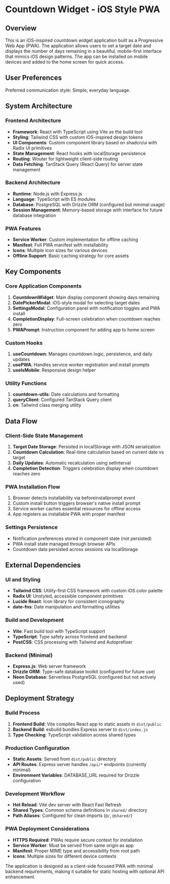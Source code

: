 # Countdown Widget - iOS Style PWA

## Overview

This is an iOS-inspired countdown widget application built as a Progressive Web App (PWA). The application allows users to set a target date and displays the number of days remaining in a beautiful, mobile-first interface that mimics iOS design patterns. The app can be installed on mobile devices and added to the home screen for quick access.

## User Preferences

Preferred communication style: Simple, everyday language.

## System Architecture

### Frontend Architecture
- **Framework**: React with TypeScript using Vite as the build tool
- **Styling**: Tailwind CSS with custom iOS-inspired design tokens
- **UI Components**: Custom component library based on shadcn/ui with Radix UI primitives
- **State Management**: React hooks with localStorage persistence
- **Routing**: Wouter for lightweight client-side routing
- **Data Fetching**: TanStack Query (React Query) for server state management

### Backend Architecture
- **Runtime**: Node.js with Express.js
- **Language**: TypeScript with ES modules
- **Database**: PostgreSQL with Drizzle ORM (configured but minimal usage)
- **Session Management**: Memory-based storage with interface for future database integration

### PWA Features
- **Service Worker**: Custom implementation for offline caching
- **Manifest**: Full PWA manifest with installability
- **Icons**: Multiple icon sizes for various devices
- **Offline Support**: Basic caching strategy for core assets

## Key Components

### Core Application Components
1. **CountdownWidget**: Main display component showing days remaining
2. **DatePickerModal**: iOS-style modal for selecting target dates
3. **SettingsModal**: Configuration panel with notification toggles and PWA install
4. **CompletionDisplay**: Full-screen celebration when countdown reaches zero
5. **PWAPrompt**: Instruction component for adding app to home screen

### Custom Hooks
1. **useCountdown**: Manages countdown logic, persistence, and daily updates
2. **usePWA**: Handles service worker registration and install prompts
3. **useIsMobile**: Responsive design helper

### Utility Functions
1. **countdown-utils**: Date calculations and formatting
2. **queryClient**: Configured TanStack Query client
3. **cn**: Tailwind class merging utility

## Data Flow

### Client-Side State Management
1. **Target Date Storage**: Persisted in localStorage with JSON serialization
2. **Countdown Calculation**: Real-time calculation based on current date vs target
3. **Daily Updates**: Automatic recalculation using setInterval
4. **Completion Detection**: Triggers celebration display when countdown reaches zero

### PWA Installation Flow
1. Browser detects installability via beforeinstallprompt event
2. Custom install button triggers browser's native install prompt
3. Service worker caches essential resources for offline access
4. App registers as installable PWA with proper manifest

### Settings Persistence
- Notification preferences stored in component state (not persisted)
- PWA install state managed through browser APIs
- Countdown data persisted across sessions via localStorage

## External Dependencies

### UI and Styling
- **Tailwind CSS**: Utility-first CSS framework with custom iOS color palette
- **Radix UI**: Unstyled, accessible component primitives
- **Lucide React**: Icon library for consistent iconography
- **date-fns**: Date manipulation and formatting utilities

### Build and Development
- **Vite**: Fast build tool with TypeScript support
- **TypeScript**: Type safety across frontend and backend
- **PostCSS**: CSS processing with Tailwind and Autoprefixer

### Backend (Minimal)
- **Express.js**: Web server framework
- **Drizzle ORM**: Type-safe database toolkit (configured for future use)
- **Neon Database**: Serverless PostgreSQL (configured but not actively used)

## Deployment Strategy

### Build Process
1. **Frontend Build**: Vite compiles React app to static assets in `dist/public`
2. **Backend Build**: esbuild bundles Express server to `dist/index.js`
3. **Type Checking**: TypeScript validation across shared types

### Production Configuration
- **Static Assets**: Served from `dist/public` directory
- **API Routes**: Express server handles `/api/*` endpoints (currently minimal)
- **Environment Variables**: DATABASE_URL required for Drizzle configuration

### Development Workflow
- **Hot Reload**: Vite dev server with React Fast Refresh
- **Shared Types**: Common schema definitions in `shared/` directory
- **Path Aliases**: Configured for clean imports (`@/`, `@shared/`)

### PWA Deployment Considerations
- **HTTPS Required**: PWAs require secure context for installation
- **Service Worker**: Must be served from same origin as app
- **Manifest**: Proper MIME type and accessibility from root path
- **Icons**: Multiple sizes for different device contexts

The application is designed as a client-side focused PWA with minimal backend requirements, making it suitable for static hosting with optional API enhancement.